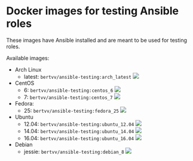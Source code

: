 # Docker images for testing Ansible roles

These images have Ansible installed and are meant to be used for testing roles.

Available images:

- Arch Linux
    - latest: `bertvv/ansible-testing:arch_latest` [![](https://images.microbadger.com/badges/image/bertvv/ansible-testing:arch_latest.svg)](https://microbadger.com/images/bertvv/ansible-testing "Get your own image badge on microbadger.com")
- CentOS
    - 6: `bertvv/ansible-testing:centos_6` [![](https://images.microbadger.com/badges/image/bertvv/ansible-testing:centos_6.svg)](https://microbadger.com/images/bertvv/ansible-testing "Get your own image badge on microbadger.com")
    - 7: `bertvv/ansible-testing:centos_7` [![](https://images.microbadger.com/badges/image/bertvv/ansible-testing:centos_7.svg)](https://microbadger.com/images/bertvv/ansible-testing "Get your own image badge on microbadger.com")
- Fedora:
    - 25: `bertvv/ansible-testing:fedora_25` [![](https://images.microbadger.com/badges/image/bertvv/ansible-testing:fedora_25.svg)](https://microbadger.com/images/bertvv/ansible-testing "Get your own image badge on microbadger.com")
- Ubuntu
    - 12.04: `bertvv/ansible-testing:ubuntu_12.04` [![](https://images.microbadger.com/badges/image/bertvv/ansible-testing:ubuntu_12.04.svg)](https://microbadger.com/images/bertvv/ansible-testing "Get your own image badge on microbadger.com")
    - 14.04: `bertvv/ansible-testing:ubuntu_14.04` [![](https://images.microbadger.com/badges/image/bertvv/ansible-testing:ubuntu_14.04.svg)](https://microbadger.com/images/bertvv/ansible-testing "Get your own image badge on microbadger.com")
    - 16.04: `bertvv/ansible-testing:ubuntu_16.04` [![](https://images.microbadger.com/badges/image/bertvv/ansible-testing:ubuntu_16.04.svg)](https://microbadger.com/images/bertvv/ansible-testing "Get your own image badge on microbadger.com")
- Debian
    - jessie: `bertvv/ansible-testing:debian_8` [![](https://images.microbadger.com/badges/image/bertvv/ansible-testing:debian_8.svg)](https://microbadger.com/images/bertvv/ansible-testing "Get your own image badge on microbadger.com")
